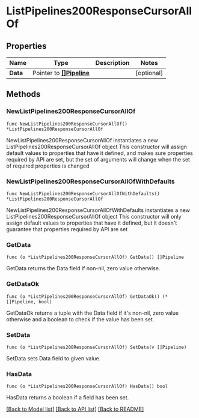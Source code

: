 # ListPipelines200ResponseCursorAllOf

## Properties

Name | Type | Description | Notes
------------ | ------------- | ------------- | -------------
**Data** | Pointer to [**[]Pipeline**](Pipeline.md) |  | [optional] 

## Methods

### NewListPipelines200ResponseCursorAllOf

`func NewListPipelines200ResponseCursorAllOf() *ListPipelines200ResponseCursorAllOf`

NewListPipelines200ResponseCursorAllOf instantiates a new ListPipelines200ResponseCursorAllOf object
This constructor will assign default values to properties that have it defined,
and makes sure properties required by API are set, but the set of arguments
will change when the set of required properties is changed

### NewListPipelines200ResponseCursorAllOfWithDefaults

`func NewListPipelines200ResponseCursorAllOfWithDefaults() *ListPipelines200ResponseCursorAllOf`

NewListPipelines200ResponseCursorAllOfWithDefaults instantiates a new ListPipelines200ResponseCursorAllOf object
This constructor will only assign default values to properties that have it defined,
but it doesn't guarantee that properties required by API are set

### GetData

`func (o *ListPipelines200ResponseCursorAllOf) GetData() []Pipeline`

GetData returns the Data field if non-nil, zero value otherwise.

### GetDataOk

`func (o *ListPipelines200ResponseCursorAllOf) GetDataOk() (*[]Pipeline, bool)`

GetDataOk returns a tuple with the Data field if it's non-nil, zero value otherwise
and a boolean to check if the value has been set.

### SetData

`func (o *ListPipelines200ResponseCursorAllOf) SetData(v []Pipeline)`

SetData sets Data field to given value.

### HasData

`func (o *ListPipelines200ResponseCursorAllOf) HasData() bool`

HasData returns a boolean if a field has been set.


[[Back to Model list]](../README.md#documentation-for-models) [[Back to API list]](../README.md#documentation-for-api-endpoints) [[Back to README]](../README.md)


